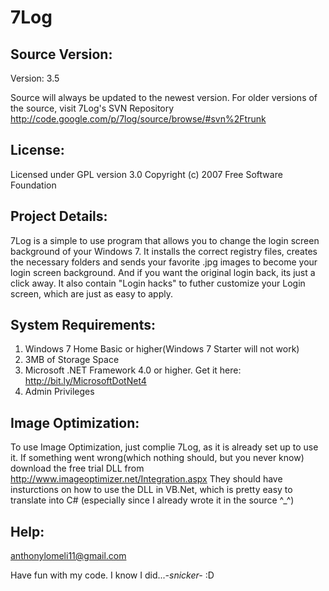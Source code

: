 7Log
====

## Source Version:

Version: 3.5

Source will always be updated to the newest version. For older versions of the source, visit 7Log's SVN Repository http://code.google.com/p/7log/source/browse/#svn%2Ftrunk

## License:

Licensed under GPL version 3.0 Copyright (c) 2007 Free Software Foundation

## Project Details:

7Log is a simple to use program that allows you to change the login screen background of your Windows 7. It installs the correct registry files, creates the necessary folders and sends your favorite .jpg images to become your login screen background. And if you want the original login back, its just a click away. It also contain "Login hacks" to futher customize your Login screen, which are just as easy to apply.

## System Requirements:

   1. Windows 7 Home Basic or higher(Windows 7 Starter will not work)
   2. 3MB of Storage Space
   3. Microsoft .NET Framework 4.0 or higher. Get it here: http://bit.ly/MicrosoftDotNet4
   4. Admin Privileges 
	
## Image Optimization:

To use Image Optimization, just complie 7Log, as it is already set up to use it. If something went wrong(which nothing should, but you never know) download the free trial DLL from http://www.imageoptimizer.net/Integration.aspx
They should have insturctions on how to use the DLL in VB.Net, which is pretty easy to translate into C# (especially since I already wrote it in the source ^_^)

## Help:

[anthonylomeli11@gmail.com](mailto:anthonylomeli11@gmail.com)

Have fun with my code. I know I did...*-snicker-* :D